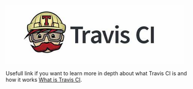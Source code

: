 
![Katacoda Logo](./assets/th.jpeg)


Usefull link if you want to learn more in depth about what Travis CI is and how it works [What is Travis CI](https://petercoding.com/devops/2019/10/08/what-is-travis-ci/).